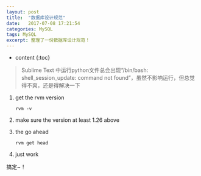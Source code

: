 ```yaml
---
layout: post
title:  "数据库设计规范"
date:   2017-07-08 17:21:54
categories: MySQL
tags: MySQL
excerpt: 整理了一份数据库设计规范！
---
```



* content
{:toc}





> Sublime Text 中运行python文件总会出现“/bin/bash: shell_session_update: command not found”，虽然不影响运行，但总觉得不爽，还是得解决一下



1. get the rvm version

   ```shell
   rvm -v
   ```


2. make sure the version at least 1.26 above



3. the go ahead

   ```shell
   rvm get head
   ```


4. just work





搞定~！
